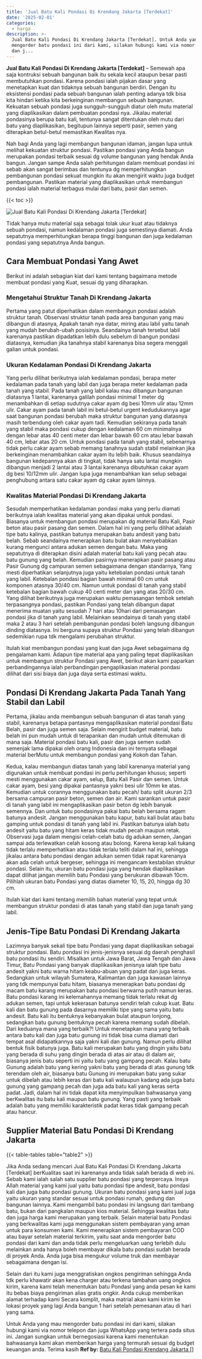 ```yaml
---
title: 'Jual Batu Kali Pondasi Di Krendang Jakarta [Terdekat]'
date: '2025-02-01'
categories:
  - harga
description: >-
  Jual Batu Kali Pondasi Di Krendang Jakarta [Terdekat]. Untuk Anda yang mau
  mengorder batu pondasi ini dari kami, silakan hubungi kami via nomor telepon
  dan j...
---
```


**Jual Batu Kali Pondasi Di Krendang Jakarta \[Terdekat\]** – Semewah apa saja kontruksi sebuah bangunan baik itu sekala kecil ataupun besar pasti membutuhkan pondasi. Karena pondasi ialah pijakan dasar yang menetapkan kuat dan tidaknya sebuah bangunan berdiri. Dengan itu eksistensi pondasi pada sebuah bangunan ialah penting adanya tdk bisa kita hindari ketika kita berkeinginan membangun sebuah bangunan. Kekuatan sebuah pondasi juga sungguh-sungguh diatur oleh mutu material yang diaplikasikan dalam pembuatan pondasi nya. Jikalau material pondasinya berupa batu kali, tentunya sangat ditentukan oleh mutu dari batu yang diaplikasikan, begitupun lainnya seperti pasir, semen yang diterapkan betul-betul memastikan Kwalitas nya.

Nah bagi Anda yang lagi membangun bangunan idaman, jangan lupa untuk melihat kekuatan struktur pondasi. Pastikan pondasi yang Anda bangun merupakan pondasi terbaik sesuai dg volume bangunan yang hendak Anda bangun. Jangan sampe Anda salah perhitungan dalam membuat pondasi ini sebab akan sangat berimbas dan tentunya dg memperhitungkan pembangunan pondasi sekuat mungkin itu akan mengirit waktu juga budget pembangunan. Pastikan material yang diaplikasikan untuk membangun pondasi ialah material terbagus mulai dari batu, pasir dan semen.

{{< toc >}}

![Jual Batu Kali Pondasi Di Krendang Jakarta [Terdekat]](/images/jual-batu-kali-15.png)

Tidak hanya mutu material saja sebagai tolak ukur kuat atau tidaknya sebuah pondasi, namun kedalaman pondasi juga semestinya diamati. Anda sepatutnya memperhitungkan berapa tinggi bangunan dan juga kedalaman pondasi yang sepatutnya Anda bangun.

## Cara Membuat Pondasi Yang Awet

Berikut ini adalah sebagian kiat dari kami tentang bagaimana metode membuat pondasi yang Kuat, sesuai dg yang diharapkan.

### Mengetahui Struktur Tanah Di Krendang Jakarta

Pertama yang patut diperhatikan dalam membangun pondasi adalah struktur tanah. Observasi struktur tanah pada area bangunan yang mau dibangun di atasnya, Apakah tanah nya datar, miring atau labil yaitu tanah yang mudah berubah-ubah posisinya. Seandainya tanah tersebut labil karenanya pastikan dipadatkan lebih dulu sebelum di bangun pondasi diatasnya, kemudian jika tanahnya stabil karenanya bisa segera menggali galian untuk pondasi.

### Ukuran Kedalaman Pondasi Di Krendang Jakarta

Yang perlu dilihat berikutnya ialah kedalaman pondasi, berapa meter kedalaman pada tanah yang labil dan juga berapa meter kedalaman pada tanah yang stabil. Pada tanah yang labil kalau mau dibangun bangunan diatasnya 1 lantai, karenanya galilah pondasi minimal 1 meter dg menambahkan di setiap sudutnya cakar ayam dg besi 10mm ulir atau 12mm ulir. Cakar ayam pada tanah labil ini betul-betul urgent kedudukannya agar saat bangunan pondasi berubah maka struktur bangunan yang diatasnya masih terbendung oleh cakar ayam tadi. Kemudian sekiranya pada tanah yang stabil maka pondasi cukup dengan kedalaman 60 cm minimalnya dengan lebar atas 40 centi meter dan lebar bawah 60 cm atau lebar bawah 40 cm, lebar atas 20 cm. Untuk pondasi pada tanah yang stabil, sebenarnya tidak perlu cakar ayam sebab memang tanahnya sudah stabil melainkan jika berkeinginan menambahkan cakar ayam itu lebih baik. Khusus seandainya bangunan kedepannya akan di tingkat, tidak hanya satu lantai mungkin dibangun menjadi 2 lantai atau 3 lantai karenanya dibutuhkan cakar ayam dg besi 10/12mm ulir. Jangan lupa juga menambahkan kan selup sebagai penghubung antara satu cakar ayam dg cakar ayam lainnya.

### Kwalitas Material Pondasi Di Krendang Jakarta

Sesudah memperhatikan kedalaman pondasi maka yang perlu diamati berikutnya ialah kwalitas material yang akan dipakai untuk pondasi. Biasanya untuk membangun pondasi merupakan dg material Batu Kali, Pasir beton atau pasir pasang dan semen. Dalam hal ini yang perlu dilihat adalah tipe batu kalinya, pastikan batunya merupakan batu andesit yang batu belah. Sebab seandainya menerapkan batu bulat akan menyebabkan kurang mengunci antara adukan semen dengan batu. Maka yang sepatutnya di diterapkan disini adalah material batu kali yang pecah atau batu gunung yang belah. Kemudian pasirnya menerapkan pasir pasang atau Pasir Gunung dg campuran semen sebagaimana dengan standarnya, Yang mesti diperhatikan selanjutnya juga yaitu ketebalan pondasi untuk tanah yang labil. Ketebalan pondasi bagian bawah minimal 60 cm untuk komponen atasnya 30/40 cm. Namun untuk pondasi di tanah yang stabil ketebalan bagian bawah cukup 40 centi meter dan yang atas 20/30 cm. Yang dilihat berikutnya juga merupakan waktu pemasangan tembok setelah terpasangnya pondasi, pastikan Pondasi yang telah dibangun dapat menerima muatan yaitu sesudah 7 hari atau 10hari dari pemasangan pondasi jika di tanah yang labil. Melainkan seandainya di tanah yang stabil maka 2 atau 3 hari setelah pembangunan pondasi boleh langsung dibangun dinding diatasnya. Ini berguna supaya struktur Pondasi yang telah dibangun sedemikian rupa tdk mengalami perubahan struktur.

Itulah kiat membangun pondasi yang kuat dan juga Awet sebagaimana dg pengalaman kami. Adapun tipe material apa yang paling tepat diaplikasikan untuk membangun struktur Pondasi yang Awet, berikut akan kami paparkan perbandingannya ialah perbandingan pengaplikasian material pondasi dilihat dari sisi biaya dan juga daya serta estimasi waktu.

## Pondasi Di Krendang Jakarta Pada Tanah Yang Stabil dan Labil

Pertama, jikalau anda membangun sebuah bangunan di atas tanah yang stabil, karenanya betapa pantasnya mengaplikasikan material pondasi Batu Belah, pasir dan juga semen saja. Selain mengirit budget material, batu belah ini pun mudah untuk di terapankan dan mudah untuk ditemukan di mana saja. Material pondasi batu kali, pasir dan juga semen sudah semenjak lama dipakai oleh orang Indonesia dan ini ternyata sebagai material berMutu untuk membangun pondasi yang Kokoh dan Tahan.

Kedua, kalau membangun diatas tanah yang labil karenanya material yang digunakan untuk membuat pondasi ini perlu perhitungan khusus; seperti mesti menggunakan cakar ayam, selup, Batu Kali Pasir dan semen. Untuk cakar ayam, besi yang dipakai pantasnya yakni besi ulir 10mm ke atas. Kemudian untuk corannya menggunakan batu pecah/ batu split ukuran 2/3 bersama campuran pasir beton, semen dan air. Kami sarankan untuk pasir di tanah yang labil ini mengaplikasikan pasir beton dg lebih banyak semennya. Dan untuk batu pondasinya pakai batu belah bersama ragam batunya andesit. Jangan menggunakan batu kapur, batu kali bulat atau batu gamping untuk pondasi di tanah yang labil ini. Pastikan batunya ialah batu andesit yaitu batu yang hitam keras tidak mudah pecah maupun retak. Observasi juga dalam mengisi celah-celah batu dg adukan semen, Jangan sampai ada terlewatkan celah kosong atau bolong. Karena kerap kali tukang tidak terlalu memperhatikan atau tidak terlalu teliti dalam hal ini, sehingga jikalau antara batu pondasi dengan adukan semen tidak rapat karenanya akan ada celah untuk bergeser, sehingga ini mengancam kestabilan struktur pondasi. Selain itu, ukuran batu pondasi juga yang hendak diaplikasikan dapat dilihat jangan memilih batu Pondasi yang berukuran dibawah 10cm. Pilihlah ukuran batu Pondasi yang diatas diameter 10, 15, 20, hingga dg 30 cm.

Itulah kiat dari kami tentang memilih bahan material yang tepat untuk membangun struktur pondasi di atas tanah yang stabil dan juga tanah yang labil.

## Jenis-Tipe Batu Pondasi Di Krendang Jakarta

Lazimnya banyak sekali tipe batu Pondasi yang dapat diaplikasikan sebagai struktur pondasi. Batu pondasi ini jenis-jenisnya sesuai dg daerah penghasil batu pondasi itu sendiri. Misalkan untuk Jawa Barat, Jawa Tengah dan Jawa Timur, Batu Pondasi yang banyak diaplikasikan jenisnya ialah tipe batu andesit yakni batu warna hitam keabu-abuan yang padat dan juga keras. Sedangkan untuk wilayah Sumatera, Kalimantan dan juga kawasan lainnya yang tdk mempunyai batu hitam, biasanya menerapkan batu pondasi dg macam batu karang merupakan batu pondasi berwarna putih namun keras. Batu pondasi karang ini kelemahannya memang tidak terlalu rekat dg adukan semen, tapi untuk kekerasan batunya sendiri telah cukup kuat. Batu kali dan batu gunung pada dasarnya memiliki tipe yang sama yaitu batu andesit. Batu kali itu bentuknya kebanyakan bulat ataupun lonjong, sedangkan batu gunung bentuknya pecah karena memang sudah dibelah. Dari keduanya mana yang terbaik?! Untuk menetapkan mana yang terbaik antara batu kali dan juga batu gunung ini tidak bisa cuma diamati dari tempat asal didapatkannya saja yakni kali dan gunung. Namun perlu dilihat bentuk fisik batunya juga. Batu kali merupakan batu yang dingin yaitu batu yang berada di suhu yang dingin berada di atas air atau di dalam air, biasanya jenis batu seperti ini yaitu batu yang gampang pecah. Kalau batu Gunung adalah batu yang kering yakni batu yang berada di atas gunung tdk terendam oleh air, biasanya batu Gunung ini merupakan batu yang sukar untuk dibelah atau lebih keras dari batu kali walaupun kadang ada juga batu gunung yang gampang pecah dan juga ada batu kali yang keras serta padat. Jadi, dalam hal ini tidak dapat kita menyimpulkan bahwasanya yang berKwalitas itu batu kali maupun batu gunung. Yang pasti yang terbaik adalah batu yang memiliki karakteristik padat keras tidak gampang pecah atau hancur.

## Supplier Material Batu Pondasi Di Krendang Jakarta

{{< table-tables table="table2" >}}

Jika Anda sedang mencari Jual Batu Kali Pondasi Di Krendang Jakarta \[Terdekat\] berKualitas saat ini karenanya anda tidak salah berada di web ini. Sebab kami ialah salah satu supplier batu pondasi yang terpercaya. Insya Allah material yang kami jual yaitu batu pondasi tipe andesit, batu pondasi kali dan juga batu pondasi gunung. Ukuran batu pondasi yang kami jual juga yaitu ukuran yang standar sesuai untuk pondasi rumah, gedung dan bangunan lainnya. Kami mengambil batu pondasi ini langsung dari tambang batu, bukan dari pangkalan maupun kios material. Sehingga kwalitas batu dan juga harga kami merupakan yang terbaik. Selain material batu Pondasi yang berkwalitas kami juga menggunakan sistem pembayaran yang aman untuk para konsumen kami. Kami menerapkan sistem pembayaran COD atau bayar setelah material terkirim, yaitu saat anda mengorder batu pondasi dari kami dan anda tidak perlu mengeluarkan uang terlebih dulu melainkan anda hanya boleh membayar dikala batu pondasi sudah berada di proyek Anda. Anda juga bisa mengukur volume truk dan membayar sebagaimana dengan isi.

Selain dari itu kami juga menggratiskan ongkos pengiriman sehingga Anda tdk perlu khawatir akan kena charger atau terkena tambahan uang ongkos kirim, karena kami telah menentukan batu Pondasi yang anda pesan ke kami itu bebas biaya pengiriman alias gratis ongkir. Anda cukup memberikan alamat terhadap kami Secara komplit, maka matrial akan kami kirim ke lokasi proyek yang lagi Anda bangun 1 hari setelah pemesanan atau di hari yang sama.

Untuk Anda yang mau mengorder batu pondasi ini dari kami, silakan hubungi kami via nomor telepon dan juga WhatsApp yang tertera pada situs ini. Jangan sungkan untuk bernegosiasi karena kami menentukan bahwasanya kami akan memberikan harga yang termurah sesuai dg budget keuangan anda. Terima kasih
**Ref by:** [Batu Kali Pondasi Krendang Jakarta []](https://id.wikipedia.org/wiki/Batu)
